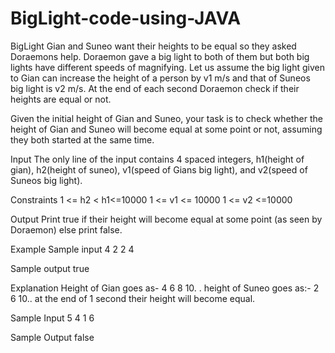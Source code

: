 # BigLight-code-using-JAVA

BigLight
Gian and Suneo want their heights to be equal so they asked Doraemons help. Doraemon gave a big light to both of them but both big lights have different speeds of magnifying. Let us assume the big light given to Gian can increase the height of a person by v1 m/s and that of Suneos big light is v2 m/s. At the end of each second Doraemon check if their heights are equal or not.

Given the initial height of Gian and Suneo, your task is to check whether the height of Gian and Suneo will become equal at some point or not, assuming they both started at the same time.

Input
The only line of the input contains 4 spaced integers, h1(height of gian), h2(height of suneo), v1(speed of Gians big light), and v2(speed of Suneos big light).

Constraints
1 <= h2 < h1<=10000 1 <= v1 <= 10000 1 <= v2 <=10000

Output
Print true if their height will become equal at some point (as seen by Doraemon) else print false.

Example
Sample input
4 2 2 4

Sample output
true

Explanation
Height of Gian goes as- 4 6 8 10. . height of Suneo goes as:- 2 6 10.. at the end of 1 second their height will become equal.

Sample Input
5 4 1 6

Sample Output
false
